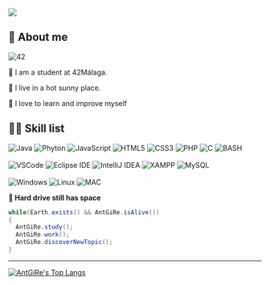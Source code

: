 <img src="https://capsule-render.vercel.app/api?type=waving&color=aa7fd5&text=Welcome(%22I%20am%20AntGiRe%22);&fontSize=30&height=200&fontColor=ffffff&fontAlignY=40">

## 👋 About me

![42](https://badgen.net/badge/Born2Code/agil-rey/cyan?icon=https://meta.intra.42.fr/assets/42_logo-7dfc9110a5319a308863b96bda33cea995046d1731cebb735e41b16255106c12.svg)

🌱 I am a student at 42Málaga.

📍  I live in a hot sunny place.

🚀 I love to learn and improve myself

## 🐱‍💻 Skill list

![Java](https://img.shields.io/badge/Java-323330?style=for-the-badge&logo=java&logoColor=F7DF1E)
![Phyton](https://img.shields.io/badge/Phyton-323330?style=for-the-badge&logo=phyton&logoColor=F7DF1E)
![JavaScript](https://img.shields.io/badge/JavaScript-323330?style=for-the-badge&logo=javascript&logoColor=F7DF1E)
![HTML5](https://img.shields.io/badge/HTML5-323330?style=for-the-badge&logo=html5&logoColor=E34F26)
![CSS3](https://img.shields.io/badge/CSS3-323330?style=for-the-badge&logo=css3&logoColor=1572B6)
![PHP](https://img.shields.io/badge/PHP-323330?style=for-the-badge&logo=php&logoColor=777BB4)
![C](https://img.shields.io/badge/C-323330?style=for-the-badge&logo=c&logoColor=A8B9CC)
![BASH](https://img.shields.io/badge/SHELL-323330?style=for-the-badge&logo=gnubash&logoColor=4EAA25)
<br><br>
![VSCode](https://img.shields.io/badge/VSCode-1c0d02?style=for-the-badge&logo=visualstudiocode&logoColor=007ACC)
![Eclipse IDE](https://img.shields.io/badge/Eclipse-1c0d02?style=for-the-badge&logo=eclipseide&logoColor=2C2255)
![IntelliJ IDEA](https://img.shields.io/badge/IntelliJ-1c0d02?style=for-the-badge&logo=intellijidea&logoColor=000000)
![XAMPP](https://img.shields.io/badge/XAMPP-1c0d02?style=for-the-badge&logo=xampp&logoColor=FB7A24)
![MySQL](https://img.shields.io/badge/MYSQL-1c0d02?style=for-the-badge&logo=mysql&logoColor=4479A1)
<br><br>
![Windows](https://img.shields.io/badge/Windows-121211?style=for-the-badge&logo=windows&logoColor=0078D6)
![Linux](https://img.shields.io/badge/Linux-121211?style=for-the-badge&logo=linux&logoColor=FCC624)
![MAC](https://img.shields.io/badge/Mac-121211?style=for-the-badge&logo=macos&logoColor=#000000)

**🔋 Hard drive still has space**
```Java
while(Earth.exists() && AntGiRe.isAlive())
{
  AntGiRe.study();
  AntGiRe.work();
  AntGiRe.discoverNewTopic();
}
```

---

[![AntGiRe's Top Langs](https://github-readme-stats.vercel.app/api/top-langs/?username=AntGiRe&layout=compact&bg_color=7f7fd5,7faad5,aa7fd5&title_color=fff&text_color=fff)](https://github.com/anuraghazra/github-readme-stats)
